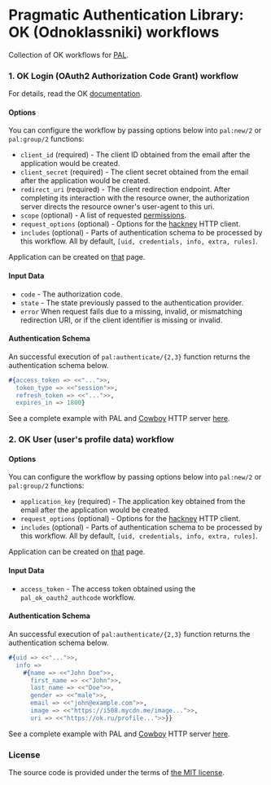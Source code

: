 # Pragmatic Authentication Library: OK (Odnoklassniki) workflows

Collection of OK workflows for [PAL][pal].

### 1. OK Login (OAuth2 Authorization Code Grant) workflow

For details, read the OK [documentation][ok-oauth2-doc].

#### Options

You can configure the workflow by passing options below into `pal:new/2` or `pal:group/2` functions:

- `client_id` (required) -
		The client ID obtained from the email after the application would be created.
- `client_secret` (required) -
		The client secret obtained from the email after the application would be created.
- `redirect_uri` (required) -
		The client redirection endpoint.
		After completing its interaction with the resource owner,
		the authorization server directs the resource owner's user-agent to this uri.
- `scope` (optional) -
		A list of requested [permissions][ok-oauth2-scope].
- `request_options` (optional) -
		Options for the [hackney][hackney] HTTP client.
- `includes` (optional) -
		Parts of authentication schema to be processed by this workflow.
		All by default, `[uid, credentials, info, extra, rules]`.

Application can be created on [that][ok-app-dashboard] page.

#### Input Data

- `code` -
		The authorization code.
- `state` -
		The state previously passed to the authentication provider.
- `error`
		When request fails due to a missing, invalid, or mismatching
		redirection URI, or if the client identifier is missing or invalid.

#### Authentication Schema

An successful execution of `pal:authenticate/{2,3}` function returns
the authentication schema below.

```erlang
#{access_token => <<"...">>,
  token_type => <<"session">>,
  refresh_token => <<"...">>,
  expires_in => 1800}
```

See a complete example with PAL and [Cowboy][cowboy] HTTP server [here][pal-example].

### 2. OK User (user's profile data) workflow

#### Options

You can configure the workflow by passing options below into `pal:new/2` or `pal:group/2` functions:

- `application_key` (required) -
		The application key obtained from the email after the application would be created.
- `request_options` (optional) -
		Options for the [hackney][hackney] HTTP client.
- `includes` (optional) -
		Parts of authentication schema to be processed by this workflow.
		All by default, `[uid, credentials, info, extra, rules]`.

Application can be created on [that][ok-app-dashboard] page.

#### Input Data

- `access_token` -
		The access token obtained using the `pal_ok_oauth2_authcode` workflow.

#### Authentication Schema

An successful execution of `pal:authenticate/{2,3}` function returns
the authentication schema below.

```erlang
#{uid => <<"...">>,
  info =>
    #{name => <<"John Doe">>,
      first_name => <<"John">>,
      last_name => <<"Doe">>,
      gender => <<"male">>,
      email => <<"john@example.com">>,
      image => <<"https://i508.mycdn.me/image...">>,
      uri => <<"https://ok.ru/profile...">>}}
```

See a complete example with PAL and [Cowboy][cowboy] HTTP server [here][pal-example].

### License

The source code is provided under the terms of [the MIT license][license].

[license]:http://www.opensource.org/licenses/MIT
[cowboy]:https://github.com/extend/cowboy
[ok-oauth2-doc]:http://apiok.ru/wiki/pages/viewpage.action?pageId=81822109
[ok-oauth2-scope]:http://apiok.ru/wiki/pages/viewpage.action?pageId=81822097
[ok-app-dashboard]:http://ok.ru/dk?st.cmd=appsInfoMyDevList&st._aid=Apps_Info_MyDev&st._aid=Apps_Info_MyDev
[hackney]:https://github.com/benoitc/hackney
[pal]:https://github.com/manifest/pal
[pal-example]:https://github.com/manifest/pal-example

